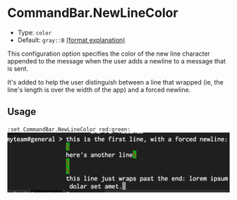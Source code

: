 # CommandBar.NewLineColor

- Type: `color`
- Default: `gray::B` [(format explanation)](../Colors.md)

This configuration option specifies the color of the new line character appended to the message when
the user adds a newline to a message that is sent.

It's added to help the user distinguish between a line that wrapped (ie, the line's length is over
the width of the app) and a forced newline.

## Usage
`:set CommandBar.NewLineColor red:green:`
![gifs/CommandBar.NewLineColor.png](gifs/CommandBar.NewLineColor.png)
